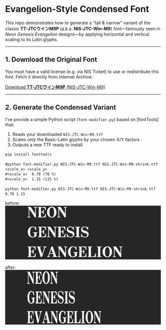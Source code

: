 # Evangelion-Style Condensed Font

This repo demonstrates how to generate a “tall & narrow” variant of the classic **TT-JTCウインM9P** (a.k.a. **NIS-JTC-Win-M9**) font—famously seen in _Neon Genesis Evangelion_ designs—by applying horizontal and vertical scaling to its Latin glyphs.

---

## 1. Download the Original Font

You must have a valid license (e.g. via NIS Ticket) to use or redistribute this font. Fetch it directly from Internet Archive:

[Download **TT-JTCウインM9P** (NIS-JTC-Win-M9)](https://archive.org/compress/NISFonts)

---

## 2. Generate the Condensed Variant

I've provide a simple Python script (`font-modifier.py`) based on [fontTools] that:

1. Reads your downloaded `NIS-JTC-Win-M9.ttf`  
2. Scales _only_ the Basic-Latin glyphs by your chosen X/Y factors  
3. Outputs a new TTF ready to install

```
pip install fonttools

#python font-modifier.py NIS-JTC-Win-M9.ttf NIS-JTC-Win-M9-shrink.ttf <scale_x> <scale_y>
#<scale_x>  0.78 (78 %)
#<scale_y>  1.15 (115 %)

python font-modifier.py NIS-JTC-Win-M9.ttf NIS-JTC-Win-M9-shrink.ttf 0.78 1.15
```

before:  
![Font-original](font-original.png)
   
after:   
![Font](font-new.png)


